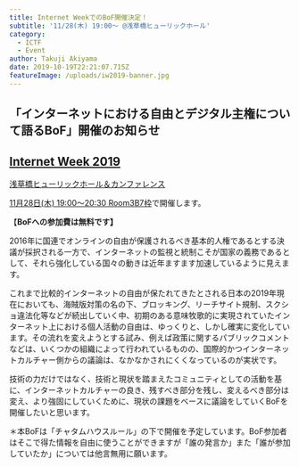 ```yaml
---
title: Internet WeekでのBoF開催決定！
subtitle: '11/28(木) 19:00～ @浅草橋ヒューリックホール'
category:
  - ICTF
  - Event
author: Takuji Akiyama
date: 2019-10-19T22:21:07.715Z
featureImage: /uploads/iw2019-banner.jpg
---
```

## 「インターネットにおける自由とデジタル主権について語るBoF」開催のお知らせ

## [Internet Week 2019](https://www.nic.ad.jp/iw2019/)

[浅草橋ヒューリックホール＆カンファレンス](http://www.hulic-hall.com)

[11月28日(木) 19:00～20:30 Room3](https://www.nic.ad.jp/iw2019/program/all/#28)[B7枠](https://www.nic.ad.jp/iw2019/program/b7/)で開催します。

【**BoFへの参加費は無料です】**

2016年に国連でオンラインの自由が保護されるべき基本的人権であるとする決議が採択される一方で、インターネットの監視と統制こそが国家の義務であるとして、それら強化している国々の動きは近年ますます加速しているように見えます。

これまで比較的インターネットの自由が保たれてきたとされる日本の2019年現在においても、海賊版対策の名の下、ブロッキング、リーチサイト規制、スクショ違法化等などが続出していく中、初期のある意味牧歌的に実現されていたインターネット上における個人活動の自由は、ゆっくりと、しかし確実に変化しています。その流れを変えようとする試み、例えば政策に関するパブリックコメントなどは、いくつかの組織によって行われているものの、国際的かつインターネットカルチャー側からの議論は、なかなかされにくくなっているのが実状です。

技術の力だけではなく、技術と現状を踏まえたコミュニティとしての活動を基に、インターネットカルチャーの良き、残すべき部分を残し、変えるべき部分は変え、より強固にしていくために、現状の課題をベースに議論をしていくBoFを開催したいと思います。

＊本BoFは「チャタムハウスルール」の下で開催を予定しています。BoF参加者はそこで得た情報を自由に使うことができますが「誰の発言か」また「誰が参加していたか」については他言無用に願います。
